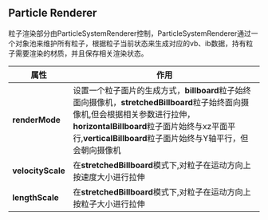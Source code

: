 ## Particle Renderer
粒子渲染部分由ParticleSystemRenderer控制，ParticleSystemRenderer通过一个对象池来维护所有粒子，根据粒子当前状态来生成对应的vb、ib数据，持有粒子需要渲染的材质，并且保存相关渲染状态。
  


**属性** | **作用**
---|---
**renderMode** | 设置一个粒子面片的生成方式，**billboard**粒子始终面向摄像机，**stretchedBillboard**粒子始终面向摄像机,但会根据相关参数进行拉伸，**horizontalBillboard**粒子面片始终与xz平面平行,**verticalBillboard**粒子面片始终与Y轴平行，但会朝向摄像机
**velocityScale** | 在**stretchedBillboard**模式下,对粒子在运动方向上按速度大小进行拉伸
**lengthScale** | 在**stretchedBillboard**模式下,对粒子在运动方向上按粒子大小进行拉伸